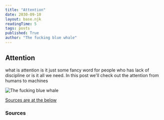 ```yaml
---
title: "Attention"
date: 2030-09-10
layout: base.njk
readingTime: 5
tags: posts
published: True
author: "The fucking blue whale"
---
```


## Attention

what is attention is it just some fancy word for people who has lack of discipline or is it all we need. In this post we'll check out the attention from humans to machines

![The fucking blue whale](/img/deepseek.jpg)

<a href="#sources">Sources are at the below</a>

### Sources
